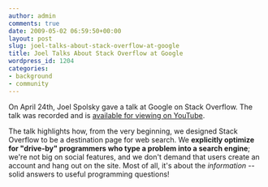 ```yaml
---
author: admin
comments: true
date: 2009-05-02 06:59:50+00:00
layout: post
slug: joel-talks-about-stack-overflow-at-google
title: Joel Talks About Stack Overflow at Google
wordpress_id: 1204
categories:
- background
- community
---
```



On April 24th, Joel Spolsky gave a talk at Google on Stack Overflow. The talk was recorded and is [available for viewing on YouTube](http://www.youtube.com/watch?v=NWHfY_lvKIQ).







The talk highlights how, from the very beginning, we designed Stack Overflow to be a destination page for web search. We **explicitly optimize for "drive-by" programmers who type a problem into a search engine**; we're not big on social features, and we don't demand that users create an account and hang out on the site. Most of all, it's about the _information_ -- solid answers to useful programming questions!

